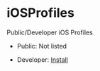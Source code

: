 # iOSProfiles
Public/Developer iOS Profiles


- Public: Not listed

- Developer: [Install](https://github.com/Jwhite077/iOSProfiles/blob/master/iOS11.developer.mobileconfig?raw=true)
